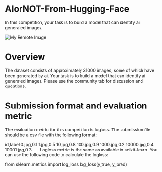 # AIorNOT-From-Hugging-Face

In this competition, your task is to build a model that can identify ai generated images.

![My Remote Image]([https://www.dropbox.com/s/.../my-remote-image.jpg?dl=0](https://c.ndtvimg.com/2023-01/nq84a6v_indian-cricketers-as-toddlers_625x300_05_January_23.jpg))

# Overview
The dataset consists of approximately 31000 images, some of which have been generated by ai. Your task is to build a model that can identify ai generated images. Please use the community tab for discussion and questions.

# Submission format and evaluation metric
The evaluation metric for this competition is logloss. The submission file should be a csv file with the following format:

id,label
0.jpg,0.1
1.jpg,0.5
10.jpg,0.8
100.jpg,0.9
1000.jpg,0.2
10000.jpg,0.4
10001.jpg,0.3
.
.
.
Logloss metric is the same as available in scikit-learn. You can use the following code to calculate the logloss:

from sklearn.metrics import log_loss
log_loss(y_true, y_pred)
